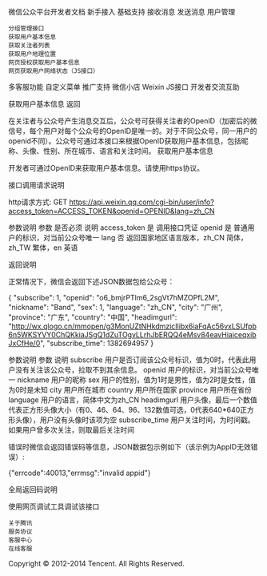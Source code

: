 
微信公众平台开发者文档
新手接入
基础支持
接收消息
发送消息
用户管理

    分组管理接口
    获取用户基本信息
    获取关注者列表
    获取用户地理位置
    网页授权获取用户基本信息
    网页获取用户网络状态（JS接口）

多客服功能
自定义菜单
推广支持
微信小店
Weixin JS接口
开发者交流互助

获取用户基本信息
返回

在关注者与公众号产生消息交互后，公众号可获得关注者的OpenID（加密后的微信号，每个用户对每个公众号的OpenID是唯一的。对于不同公众号，同一用户的openid不同）。公众号可通过本接口来根据OpenID获取用户基本信息，包括昵称、头像、性别、所在城市、语言和关注时间。
获取用户基本信息

开发者可通过OpenID来获取用户基本信息。请使用https协议。

接口调用请求说明

http请求方式: GET
https://api.weixin.qq.com/cgi-bin/user/info?access_token=ACCESS_TOKEN&openid=OPENID&lang=zh_CN

参数说明
参数 	是否必须 	说明
access_token 	是 	调用接口凭证
openid 	是 	普通用户的标识，对当前公众号唯一
lang 	否 	返回国家地区语言版本，zh_CN 简体，zh_TW 繁体，en 英语

返回说明

正常情况下，微信会返回下述JSON数据包给公众号：

{
    "subscribe": 1, 
    "openid": "o6_bmjrPTlm6_2sgVt7hMZOPfL2M", 
    "nickname": "Band", 
    "sex": 1, 
    "language": "zh_CN", 
    "city": "广州", 
    "province": "广东", 
    "country": "中国", 
    "headimgurl":    "http://wx.qlogo.cn/mmopen/g3MonUZtNHkdmzicIlibx6iaFqAc56vxLSUfpb6n5WKSYVY0ChQKkiaJSgQ1dZuTOgvLLrhJbERQQ4eMsv84eavHiaiceqxibJxCfHe/0", 
   "subscribe_time": 1382694957
}

参数说明
参数 	说明
subscribe 	用户是否订阅该公众号标识，值为0时，代表此用户没有关注该公众号，拉取不到其余信息。
openid 	用户的标识，对当前公众号唯一
nickname 	用户的昵称
sex 	用户的性别，值为1时是男性，值为2时是女性，值为0时是未知
city 	用户所在城市
country 	用户所在国家
province 	用户所在省份
language 	用户的语言，简体中文为zh_CN
headimgurl 	用户头像，最后一个数值代表正方形头像大小（有0、46、64、96、132数值可选，0代表640*640正方形头像），用户没有头像时该项为空
subscribe_time 	用户关注时间，为时间戳。如果用户曾多次关注，则取最后关注时间

错误时微信会返回错误码等信息，JSON数据包示例如下（该示例为AppID无效错误）:

{"errcode":40013,"errmsg":"invalid appid"}

全局返回码说明

使用网页调试工具调试该接口

    关于腾讯
    服务协议
    客服中心
    在线客服

Copyright © 2012-2014 Tencent. All Rights Reserved.


